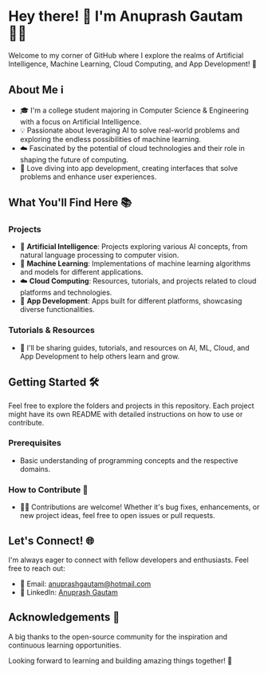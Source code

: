 # Hey there! 👋 I'm Anuprash Gautam 🧑‍💻

Welcome to my corner of GitHub where I explore the realms of Artificial Intelligence, Machine Learning, Cloud Computing, and App Development! 🚀

## About Me ℹ️

- 🎓 I'm a college student majoring in Computer Science & Engineering with a focus on Artificial Intelligence.
- 💡 Passionate about leveraging AI to solve real-world problems and exploring the endless possibilities of machine learning.
- ☁️ Fascinated by the potential of cloud technologies and their role in shaping the future of computing.
- 📱 Love diving into app development, creating interfaces that solve problems and enhance user experiences.

## What You'll Find Here 📚

### Projects
- 🤖 **Artificial Intelligence**: Projects exploring various AI concepts, from natural language processing to computer vision.
- 🧠 **Machine Learning**: Implementations of machine learning algorithms and models for different applications.
- ☁️ **Cloud Computing**: Resources, tutorials, and projects related to cloud platforms and technologies.
- 📱 **App Development**: Apps built for different platforms, showcasing diverse functionalities.

### Tutorials & Resources
- 📝 I'll be sharing guides, tutorials, and resources on AI, ML, Cloud, and App Development to help others learn and grow.

## Getting Started 🛠️

Feel free to explore the folders and projects in this repository. Each project might have its own README with detailed instructions on how to use or contribute.

### Prerequisites
- Basic understanding of programming concepts and the respective domains.

### How to Contribute 🤝
- 👩‍💻 Contributions are welcome! Whether it's bug fixes, enhancements, or new project ideas, feel free to open issues or pull requests.

## Let's Connect! 🌐

I'm always eager to connect with fellow developers and enthusiasts. Feel free to reach out:

- 📧 Email: anuprashgautam@hotmail.com
- 💼 LinkedIn: [Anuprash Gautam](https://www.linkedin.com/in/anuprashgautam/)

## Acknowledgements 🙏

A big thanks to the open-source community for the inspiration and continuous learning opportunities.

Looking forward to learning and building amazing things together! 🌟
